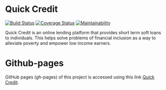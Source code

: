# Quick Credit
[![Build Status](https://travis-ci.org/Hervera/quick-credit.svg?branch=develop)](https://travis-ci.org/Hervera/quick-credit)   [![Coverage Status](https://coveralls.io/repos/github/Hervera/quick-credit/badge.svg?branch=develop)](https://coveralls.io/github/Hervera/quick-credit?branch=develop) [![Maintainability](https://api.codeclimate.com/v1/badges/ce61c0098ed96b19c18f/maintainability)](https://codeclimate.com/github/Hervera/quick-credit/maintainability)

Quick Credit is an online lending platform that provides short term soft loans to individuals. This helps solve problems of financial inclusion as a way to alleviate poverty and empower low income earners.

# Github-pages
GitHub pages (gh-pages) of this project is accessed using this link [Quick Credit](https://hervera.github.io/quick-credit/UI).
